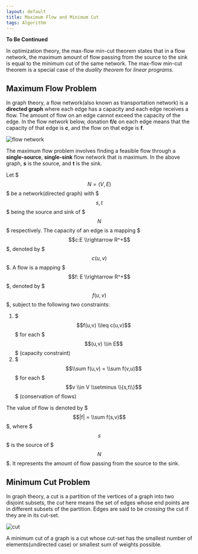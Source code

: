 ```yaml
---
layout: default
title: Maximum Flow and Minimum Cut
tags: Algorithm
---
```

**To Be Continued**

In optimization theory, the max-flow min-cut theorem states that in a flow network, the maximum amount of flow passing from the source to the sink is equal to the minimum cut of the same network. The max-flow min-cut theorem is a special case of the *duality theorem* for *linear programs*.

## Maximum Flow Problem
In graph theory, a flow network(also known as transportation network) is a **directed graph** where each edge has a capacity and each edge receives a flow. The amount of flow on an edge cannot exceed the capacity of the edge. In the flow network below, donation **f/c** on each edge means that the capacity of that edge is **c**, and the flow on that edge is **f**.

![flow network](http://i42.tinypic.com/2zfjt45.png)

The maximum flow problem involves finding a feasible flow through a **single-source**, **single-sink** flow network that is maximum. In the above graph, **s** is the source, and **t** is the sink.

Let $$$N=(V,E)$$$ be a network(directed graph) with $$$s, t$$$ being the source and sink of $$$N$$$ respectively. The capacity of an edge is a mapping $$$c:E \\rightarrow R^+$$$, denoted by $$$c(u,v)$$$. A flow is a mapping $$$f: E \\rightarrow R^+$$$, denoted by $$$f(u,v)$$$, subject to the following two constraints:

1. $$$f(u,v) \\leq c(u,v)$$$ for each $$$(u,v) \\in E$$$ (capacity constraint)
2. $$$\\sum f(u,v) = \\sum f(v,u)$$$ for each $$$v \\in V \\setminus \\{s,t\\}$$$ (conservation of flows)

The value of flow is denoted by $$$|f| = \\sum f(s,v)$$$, where $$$s$$$ is the source of $$$N$$$. It represents the amount of flow passing from the source to the sink.

## Minimum Cut Problem
In graph theory, a cut is a partition of the vertices of a graph into two disjoint subsets, the *cut* here means the set of edges whose end points are in different subsets of the partition. Edges are said to be *crossing* the cut if they are in its cut-set.

![cut](http://i43.tinypic.com/4h6v6d.png)

A minimum cut of a graph is a cut whose cut-set has the smallest number of elements(undirected case) or smallest  sum of weights possible.
